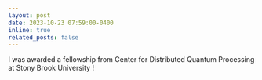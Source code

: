 ```yaml
---
layout: post
date: 2023-10-23 07:59:00-0400
inline: true
related_posts: false
---
```


I was awarded a fellowship from Center for Distributed Quantum Processing at Stony Brook University ! 
